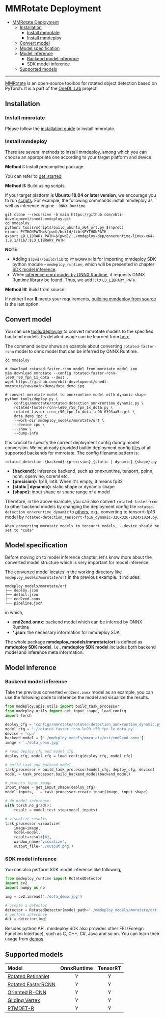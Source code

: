 # MMRotate Deployment

- [MMRotate Deployment](#mmrotate-deployment)
  - [Installation](#installation)
    - [Install mmrotate](#install-mmrotate)
    - [Install mmdeploy](#install-mmdeploy)
  - [Convert model](#convert-model)
  - [Model specification](#model-specification)
  - [Model inference](#model-inference)
    - [Backend model inference](#backend-model-inference)
    - [SDK model inference](#sdk-model-inference)
  - [Supported models](#supported-models)

______________________________________________________________________

[MMRotate](https://github.com/vbti-development/onedl-mmrotate) is an open-source toolbox for rotated object detection based on PyTorch. It is a part of the [OneDL Lab](https://github.com/vbti-development) project.

## Installation

### Install mmrotate

Please follow the [installation guide](https://mmrotate.readthedocs.io/en/main/get_started.html) to install mmrotate.

### Install mmdeploy

There are several methods to install mmdeploy, among which you can choose an appropriate one according to your target platform and device.

**Method I:** Install precompiled package

<!-- markdown-link-check-disable -->

You can refer to [get_started](https://onedl-mmdeploy.readthedocs.io/en/latest/get_started.html#installation)

<!-- markdown-link-check-enable -->

**Method II:** Build using scripts

If your target platform is **Ubuntu 18.04 or later version**, we encourage you to run
[scripts](../01-how-to-build/build_from_script.md). For example, the following commands install mmdeploy as well as inference engine - `ONNX Runtime`.

```shell
git clone --recursive -b main https://github.com/vbti-development/onedl-mmdeploy.git
cd mmdeploy
python3 tools/scripts/build_ubuntu_x64_ort.py $(nproc)
export PYTHONPATH=$(pwd)/build/lib:$PYTHONPATH
export LD_LIBRARY_PATH=$(pwd)/../mmdeploy-dep/onnxruntime-linux-x64-1.8.1/lib/:$LD_LIBRARY_PATH
```

**NOTE**:

- Adding `$(pwd)/build/lib` to `PYTHONPATH` is for importing mmdeploy SDK python module - `mmdeploy_runtime`, which will be presented in chapter [SDK model inference](#sdk-model-inference).
- When [inference onnx model by ONNX Runtime](#backend-model-inference), it requests ONNX Runtime library be found. Thus, we add it to `LD_LIBRARY_PATH`.

**Method III:** Build from source

If neither **I** nor **II** meets your requirements, [building mmdeploy from source](../01-how-to-build/build_from_source.md) is the last option.

## Convert model

You can use [tools/deploy.py](https://github.com/vbti-development/onedl-mmdeploy/blob/main/tools/deploy.py) to convert mmrotate models to the specified backend models. Its detailed usage can be learned from [here](https://github.com/vbti-development/onedl-mmdeploy/blob/main/docs/en/02-how-to-run/convert_model.md#usage).

The command below shows an example about converting `rotated-faster-rcnn` model to onnx model that can be inferred by ONNX Runtime.

```shell
cd mmdeploy

# download rotated-faster-rcnn model from mmrotate model zoo
mim download mmrotate --config rotated-faster-rcnn-le90_r50_fpn_1x_dota --dest .
wget https://github.com/vbti-development/onedl-mmrotate/raw/main/demo/dota_demo.jpg

# convert mmrotate model to onnxruntime model with dynamic shape
python tools/deploy.py \
    configs/mmrotate/rotated-detection_onnxruntime_dynamic.py \
    rotated-faster-rcnn-le90_r50_fpn_1x_dota.py \
    rotated_faster_rcnn_r50_fpn_1x_dota_le90-0393aa5c.pth \
    dota_demo.jpg \
    --work-dir mmdeploy_models/mmrotate/ort \
    --device cpu \
    --show \
    --dump-info
```

It is crucial to specify the correct deployment config during model conversion. We've already provided builtin deployment config [files](https://github.com/vbti-development/onedl-mmdeploy/tree/main/configs/mmrotate) of all supported backends for mmrotate. The config filename pattern is:

```
rotated_detection-{backend}-{precision}_{static | dynamic}_{shape}.py
```

- **{backend}:** inference backend, such as onnxruntime, tensorrt, pplnn, ncnn, openvino, coreml etc.
- **{precision}:** fp16, int8. When it's empty, it means fp32
- **{static | dynamic}:** static shape or dynamic shape
- **{shape}:** input shape or shape range of a model

Therefore, in the above example, you can also convert `rotated-faster-rcnn` to other backend models by changing the deployment config file `rotated-detection_onnxruntime_dynamic` to [others](https://github.com/vbti-development/onedl-mmdeploy/tree/main/configs/mmrotate), e.g., converting to tensorrt-fp16 model by `rotated-detection_tensorrt-fp16_dynamic-320x320-1024x1024.py`.

```{tip}
When converting mmrotate models to tensorrt models, --device should be set to "cuda"
```

## Model specification

Before moving on to model inference chapter, let's know more about the converted model structure which is very important for model inference.

The converted model locates in the working directory like `mmdeploy_models/mmrotate/ort` in the previous example. It includes:

```
mmdeploy_models/mmrotate/ort
├── deploy.json
├── detail.json
├── end2end.onnx
└── pipeline.json
```

in which,

- **end2end.onnx**: backend model which can be inferred by ONNX Runtime
- \***.json**: the necessary information for mmdeploy SDK

The whole package **mmdeploy_models/mmrotate/ort** is defined as **mmdeploy SDK model**, i.e., **mmdeploy SDK model** includes both backend model and inference meta information.

## Model inference

### Backend model inference

Take the previous converted `end2end.onnx` model as an example, you can use the following code to inference the model and visualize the results.

```python
from mmdeploy.apis.utils import build_task_processor
from mmdeploy.utils import get_input_shape, load_config
import torch

deploy_cfg = 'configs/mmrotate/rotated-detection_onnxruntime_dynamic.py'
model_cfg = './rotated-faster-rcnn-le90_r50_fpn_1x_dota.py'
device = 'cpu'
backend_model = ['./mmdeploy_models/mmrotate/ort/end2end.onnx']
image = './dota_demo.jpg'

# read deploy_cfg and model_cfg
deploy_cfg, model_cfg = load_config(deploy_cfg, model_cfg)

# build task and backend model
task_processor = build_task_processor(model_cfg, deploy_cfg, device)
model = task_processor.build_backend_model(backend_model)

# process input image
input_shape = get_input_shape(deploy_cfg)
model_inputs, _ = task_processor.create_input(image, input_shape)

# do model inference
with torch.no_grad():
    result = model.test_step(model_inputs)

# visualize results
task_processor.visualize(
    image=image,
    model=model,
    result=result[0],
    window_name='visualize',
    output_file='./output.png')
```

### SDK model inference

You can also perform SDK model inference like following,

```python
from mmdeploy_runtime import RotatedDetector
import cv2
import numpy as np

img = cv2.imread('./dota_demo.jpg')

# create a detector
detector = RotatedDetector(model_path='./mmdeploy_models/mmrotate/ort', device_name='cpu', device_id=0)
# perform inference
det = detector(img)
```

Besides python API, mmdeploy SDK also provides other FFI (Foreign Function Interface), such as C, C++, C#, Java and so on. You can learn their usage from [demos](https://github.com/vbti-development/onedl-mmdeploy/tree/main/demo).

## Supported models

| Model                                                                                                          | OnnxRuntime | TensorRT |
| :------------------------------------------------------------------------------------------------------------- | :---------: | :------: |
| [Rotated RetinaNet](https://github.com/vbti-development/onedl-mmrotate/blob/main/configs/rotated_retinanet)    |      Y      |    Y     |
| [Rotated FasterRCNN](https://github.com/vbti-development/onedl-mmrotate/blob/main/configs/rotated_faster_rcnn) |      Y      |    Y     |
| [Oriented R-CNN](https://github.com/vbti-development/onedl-mmrotate/blob/main/configs/oriented_rcnn)           |      Y      |    Y     |
| [Gliding Vertex](https://github.com/vbti-development/onedl-mmrotate/blob/main/configs/gliding_vertex)          |      Y      |    Y     |
| [RTMDET-R](https://github.com/vbti-development/onedl-mmrotate/blob/main/configs/rotated_rtmdet)                |      Y      |    Y     |
